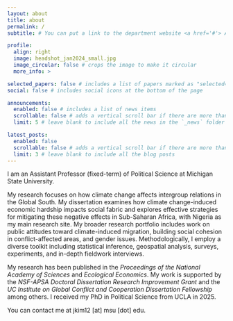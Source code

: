 ```yaml
---
layout: about
title: about
permalink: /
subtitle: # You can put a link to the department website <a href='#'> Affiliation </a>

profile:
  align: right
  image: headshot_jan2024_small.jpg
  image_circular: false # crops the image to make it circular
  more_info: >

selected_papers: false # includes a list of papers marked as "selected={true}"
social: false # includes social icons at the bottom of the page

announcements:
  enabled: false # includes a list of news items
  scrollable: false # adds a vertical scroll bar if there are more than 3 news items
  limit: 5 # leave blank to include all the news in the `_news` folder

latest_posts:
  enabled: false
  scrollable: false # adds a vertical scroll bar if there are more than 3 new posts items
  limit: 3 # leave blank to include all the blog posts
---
```


I am an Assistant Professor (fixed-term) of Political Science at Michigan State University. 

My research focuses on how climate change affects intergroup relations in the Global South. My dissertation examines how climate change-induced economic hardship impacts social fabric and explores effective strategies for mitigating these negative effects in Sub-Saharan Africa, with Nigeria as my main research site. My broader research portfolio includes work on public attitudes toward climate-induced migration, building social cohesion in conflict-affected areas, and gender issues. Methodologically, I employ a diverse toolkit including statistical inference, geospatial analysis, surveys, experiments, and in-depth fieldwork interviews.

My research has been published in the *Proceedings of the National Academy of Sciences* and *Ecological Economics*. My work is supported by the *NSF-APSA Doctoral Dissertation Research Improvement Grant* and the *UC Institute on Global Conflict and Cooperation Dissertation Fellowship* among others. I received my PhD in Political Science from UCLA in 2025.

You can contact me at jkim12 [at] msu [dot] edu.
